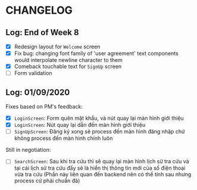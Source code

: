 # CHANGELOG 

## Log: End of Week 8

- [x] Redesign layout for `Welcome` screen
- [x] Fix bug: changing font family of 'user agreement' text components would interpolate newline character to them
- [x] Comeback touchable text for `SignUp` screen
- [ ] Form validation

## Log: 01/09/2020

Fixes based on PM's feedback:

- [x] `LoginScreen`: Form quên mật khẩu, và nút quay lại màn hình giới thiệu
- [x] `LoginScreen`: Nút quay lại dẫn đến màn hình giới thiệu
- [ ] `SignUpScreen`: Đăng ký xong sẽ process đến màn hình đăng nhập chứ không process đến màn hình chính luôn

Still in negotiation: 

- [ ] `SearchScreen`: Sau khi tra cứu thì sẽ quay lại màn hình lịch sử tra cứu và tại cái lịch sử tra cứu đấy sẽ là hiển thị thông tin mới của số điện thoại vừa tra cứu (Phần này liên quan đến backend nên có thể tính sau nhưng process cứ phải chuẩn đã)